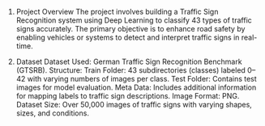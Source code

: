 1. Project Overview
   The project involves building a Traffic Sign Recognition system using Deep Learning to classify 43 types of traffic signs accurately.
   The primary objective is to enhance road safety by enabling vehicles or systems to detect and interpret traffic signs in real-time.
   
2. Dataset
   Dataset Used: German Traffic Sign Recognition Benchmark (GTSRB).
   Structure:
   Train Folder: 43 subdirectories (classes) labeled 0–42 with varying numbers of images per class.
   Test Folder: Contains test images for model evaluation.
   Meta Data: Includes additional information for mapping labels to traffic sign descriptions.
   Image Format: PNG.
   Dataset Size: Over 50,000 images of traffic signs with varying shapes, sizes, and conditions.
